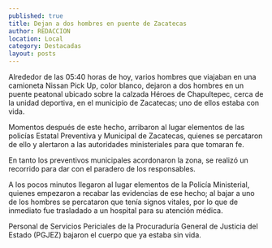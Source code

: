```yaml
---
published: true
title: Dejan a dos hombres en puente de Zacatecas
author: REDACCION
location: Local
category: Destacadas
layout: posts
---
```


Alrededor de las 05:40 horas de hoy, varios hombres que viajaban en una camioneta Nissan Pick Up, color blanco, dejaron a dos hombres en un puente peatonal ubicado sobre la calzada Héroes de Chapultepec, cerca de la unidad deportiva, en el municipio de Zacatecas; uno de ellos estaba con vida.

Momentos después de este hecho, arribaron al lugar elementos de las policías Estatal Preventiva y Municipal de Zacatecas, quienes se percataron de ello y alertaron a las autoridades ministeriales para que tomaran fe.

En tanto los preventivos municipales acordonaron la zona, se realizó un recorrido para dar con el paradero de los responsables.

A los pocos minutos llegaron al lugar elementos de la Policía Ministerial, quienes empezaron a recabar las evidencias de ese hecho; al bajar a uno de los hombres se percataron que tenía signos vitales, por lo que de inmediato fue trasladado a un hospital para su atención médica.

Personal de Servicios Periciales de la Procuraduría General de Justicia del Estado (PGJEZ) bajaron el cuerpo que ya estaba sin vida.
